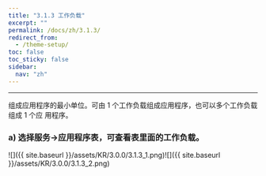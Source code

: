 ```yaml
---
title: "3.1.3 工作负载"
excerpt: ""
permalink: /docs/zh/3.1.3/
redirect_from:
  - /theme-setup/
toc: false
toc_sticky: false
sidebar:
  nav: "zh"
---
```


---
组成应用程序的最小单位。可由 1 个工作负载组成应用程序，也可以多个工作负载组成 1 个应 用程序。

### a\) 选择服务→应用程序表，可查看表里面的工作负载。
![]({{ site.baseurl }}/assets/KR/3.0.0/3.1.3_1.png)![]({{ site.baseurl }}/assets/KR/3.0.0/3.1.3_2.png)
